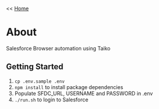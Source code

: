<< [Home](../README.md)

# About

Salesforce Browser automation using Taiko

## Getting Started

1. `cp .env.sample .env`
1. `npm install` to install package dependencies
1. Populate SFDC_URL, USERNAME and PASSWORD in .env
1. `./run.sh` to login to Salesforce

